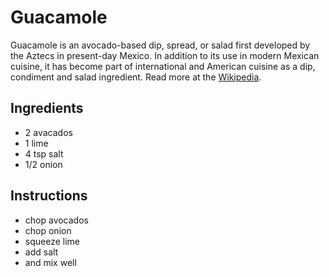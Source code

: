 # Guacamole
Guacamole is an avocado-based dip, spread, or salad first developed by the Aztecs in present-day Mexico. In addition to its use in modern Mexican cuisine, it has become part of international and American cuisine as a dip, condiment and salad ingredient. Read more at the [Wikipedia](https://en.wikipedia.org/wiki/Guacamole). 

## Ingredients
* 2 avacados
* 1 lime
* 4 tsp salt
* 1/2 onion

## Instructions
* chop avocados
* chop onion
* squeeze lime
* add salt
* and mix well
